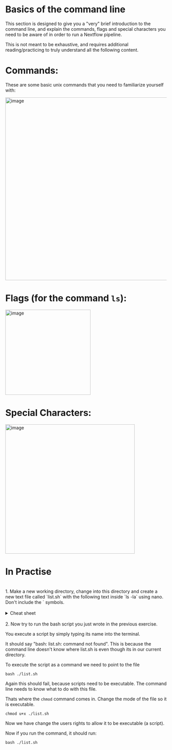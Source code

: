 # Basics of the command line

This section is designed to give you a "very" brief introduction to the command line, and explain the commands, flags and special characters you need to be aware of in order to run a Nextflow pipeline.

This is not meant to be exhaustive, and requires additional reading/practicing to truly understand all the following content.

# Commands:

These are some basic unix commands that you need to familiarize yourself with:

<img width="571" alt="image" src="https://github.com/Eco-Flow/training/assets/9978862/bba2e4e6-11e3-4d0f-942f-7945d21ebcce">

# Flags (for the command `ls`):

<img width="266" alt="image" src="https://github.com/Eco-Flow/training/assets/9978862/fd1bd0d8-00a4-4c38-87a1-11330f53cfea">

# Special Characters:

<img width="404" alt="image" src="https://github.com/Eco-Flow/training/assets/9978862/2fbaa2b1-78e4-42a0-b0a8-690c2b7191bb">

# In Practise
<br>
1. Make a new working directory, change into this directory and create a new text file called `list.sh` with the following text inside `ls -la` using nano. Don't include the ` symbols.
<br>
<br>
<details>
<summary>Cheat sheet</summary>
<br>

mkdir my_directory

cd my_directory

nano my_file

<write some text>

quit nano using Control X

and type y (to agree to exit)

then press enter

</details>

<br>
2. Now try to run the bash script you just wrote in the previous exercise.

You execute a script by simply typing its name into the terminal.

It should say "bash: list.sh: command not found". This is because the command line doesn't know where list.sh is even though its in our current directory. 

To execute the script as a command we need to point to the file

`bash ./list.sh`

Again this should fail, because scripts need to be executable. The command line needs to know what to do with this file. 

Thats where the `chmod` command comes in. Change the mode of the file so it is executable.

`chmod u+x ./list.sh`

Now we have change the users rights to allow it to be executable (a script). 

Now if you run the command, it should run:

`bash ./list.sh`